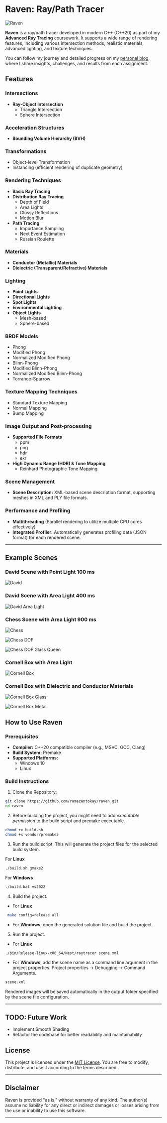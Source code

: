 # Raven: Ray/Path Tracer

![Raven](Nest/src/Scenes/Outputs/raven.png)

**Raven** is a ray/path tracer developed in modern C++ (C++20) as part of my **Advanced Ray Tracing** coursework. It supports a wide range of rendering features, including various intersection methods, realistic materials, advanced lighting, and texture techniques.

You can follow my journey and detailed progress on my [personal blog](https://ramazantokay.blogspot.com/2024/10/raven-beginning-of-my-ray-tracing.html), where I share insights, challenges, and results from each assignment.


## Features

### Intersections
- **Ray-Object Intersection**
  - Triangle Intersection
  - Sphere Intersection

### Acceleration Structures
- **Bounding Volume Hierarchy (BVH)**

### Transformations
- Object-level Transformation
- Instancing (efficient rendering of duplicate geometry)

### Rendering Techniques
- **Basic Ray Tracing**
- **Distribution Ray Tracing**
  - Depth of Field
  - Area Lights
  - Glossy Reflections
  - Motion Blur
- **Path Tracing**
  - Importance Sampling
  - Next Event Estimation
  - Russian Roulette

### Materials
- **Conductor (Metallic) Materials**
- **Dielectric (Transparent/Refractive) Materials**

### Lighting
- **Point Lights**
- **Directional Lights**
- **Spot Lights**
- **Environmental Lighting**
- **Object Lights**
  - Mesh-based
  - Sphere-based

### BRDF Models
- Phong
- Modified Phong
- Normalized Modified Phong
- Blinn-Phong
- Modified Blinn-Phong
- Normalized Modified Blinn-Phong
- Torrance-Sparrow

### Texture Mapping Techniques
- Standard Texture Mapping
- Normal Mapping
- Bump Mapping

### Image Output and Post-processing
- **Supported File Formats**
  - ppm
  - png
  - hdr
  - exr
- **High Dynamic Range (HDR) & Tone Mapping**
  - Reinhard Photographic Tone Mapping

### Scene Management
- **Scene Description:** XML-based scene description format, supporting meshes in XML and PLY file formats.

### Performance and Profiling
- **Multithreading** (Parallel rendering to utilize multiple CPU cores effectively)
- **Integrated Profiler:** Automatically generates profiling data (JSON format) for each rendered scene.

---

## Example Scenes

### David Scene with Point Light 100 ms

![David](Nest/src/Scenes/Outputs/David_ms_100.png)

### David Scene with Area Light 400 ms

![David Area Light](Nest/src/Scenes/Outputs/David_400ms_area.png)

### Chess Scene with Area Light 900 ms

![Chess](Nest/src/Scenes/Outputs/chess_all_900s.png)

![Chess DOF](Nest/src/Scenes/Outputs/chess_all_dof_900s.png)

![Chess DOF Glass Queen](Nest/src/Scenes/Outputs/chess_all_dof_900s_glass_queen.png)



### Cornell Box with Area Light

![Cornell Box](Nest/src/Scenes/Outputs/cornellbox_area_1000s.png)


### Cornell Box with Dielectric and Conductor Materials

![Cornell Box Glass](Nest/src/Scenes/Outputs/cornellbox_recursive_400ms_area.png)

![Cornell Box Metal](Nest/src/Scenes/Outputs/cornellbox_brushed_metal_400s.png)




## How to Use Raven

### Prerequisites
- **Compiler:** C++20 compatible compiler (e.g., MSVC, GCC, Clang)
- **Build System:** Premake
- **Supported Platforms:**
  - Windows 10
  - Linux

### Build Instructions

1. Clone the Repository:
```bash
git clone https://github.com/ramazantokay/raven.git
cd raven
```

2. Before building the project, you might need to add *executable permission* to the build script and premake executable.

```bash
chmod +x build.sh
chmod +x vendor/premake5
```

3. Run the build script. This will generate the project files for the selected build system.

For **Linux**
```bash
./build.sh gmake2
```
For **Windows**
```bash
./build.bat vs2022
```

4. Build the project.

* For **Linux**
```bash
 make config=release all
```

* For **Windows**, open the generated solution file and build the project.

5. Run the project.

* For **Linux**
```bash
./bin/Release-linux-x86_64/Nest/raytracer scene.xml
```

* For **Windows**, add the scene name as a command line argument in the project properties. Project properties -> Debugging -> Command Arguments.

```bash
scene.xml
```

Rendered images will be saved automatically in the output folder specified by the scene file configuration.

---

## TODO: Future Work

- Implement Smooth Shading 
- Refactor the codebase for better readability and maintainability

## License

This project is licensed under the [MIT License](LICENSE). You are free to modify, distribute, and use it according to the terms described.

---

## Disclaimer

Raven is provided "as is," without warranty of any kind. The author(s) assume no liability for any direct or indirect damages or losses arising from the use or inability to use this software.

---
